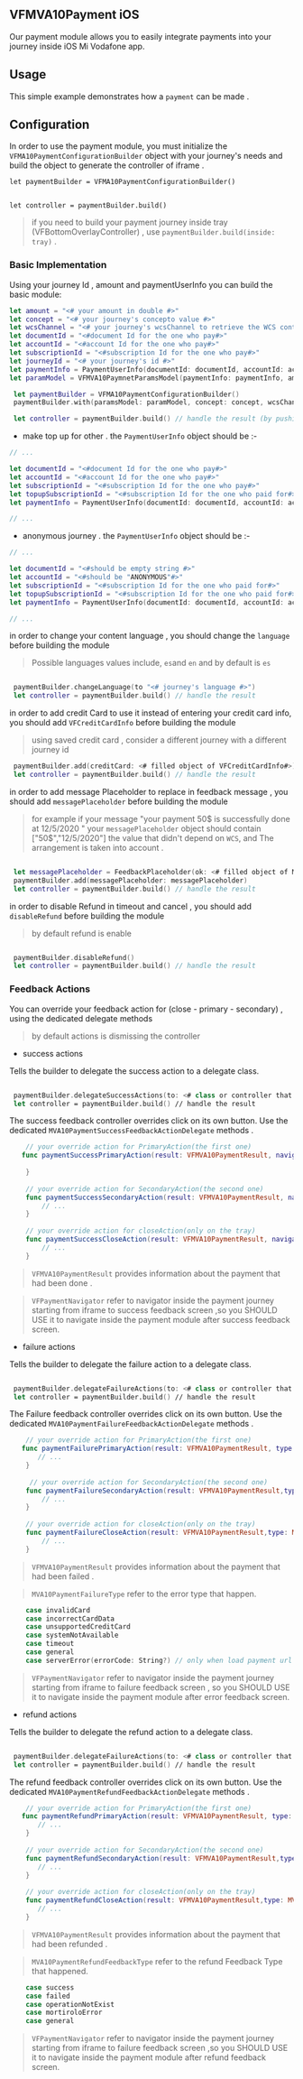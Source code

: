 
## VFMVA10Payment iOS 

Our payment module allows you to easily integrate payments into your journey inside iOS Mi Vodafone app.

## Usage

This simple example demonstrates how a `payment` can be made .


## Configuration 

In order to use the payment module, you must initialize the `VFMA10PaymentConfigurationBuilder` object with your journey's needs and build the object to generate the controller of iframe .

```
let paymentBuilder = VFMA10PaymentConfigurationBuilder()


let controller = paymentBuilder.build() 
```
> if you need to build your payment journey inside tray (VFBottomOverlayController) , use ```paymentBuilder.build(inside: tray)``` . 

### Basic Implementation
Using your journey Id , amount and paymentUserInfo you can build the basic module:

```swift
let amount = "<# your amount in double #>"
let concept = "<# your journey's concepto value #>"
let wcsChannel = "<# your journey's wcsChannel to retrieve the WCS content#>"
let documentId = "<#document Id for the one who pay#>"
let accountId = "<#account Id for the one who pay#>"
let subscriptionId = "<#subscription Id for the one who pay#>"
let journeyId = "<# your journey's id #>"
let paymentInfo = PaymentUserInfo(documentId: documentId, accountId: accountId, subscriptionId: subscriptionId)
let paramModel = VFMVA10PaymnetParamsModel(paymentInfo: paymentInfo, amount: amount, journeyId: journeyId)

 let paymentBuilder = VFMA10PaymentConfigurationBuilder()
 paymentBuilder.with(paramsModel: paramModel, concept: concept, wcsChannel: wcsChannel)

 let controller = paymentBuilder.build() // handle the result (by pushing - presenting , ....)

```
 - make top up for other  . 
   the `PaymentUserInfo` object should be :- 
```swift
// ...

let documentId = "<#document Id for the one who pay#>"
let accountId = "<#account Id for the one who pay#>"
let subscriptionId = "<#subscription Id for the one who pay#>"
let topupSubscriptionId = "<#subscription Id for the one who paid for#>"
let paymentInfo = PaymentUserInfo(documentId: documentId, accountId: accountId, subscriptionId: subscriptionId,topupSubscriptionId: topupSubscriptionId)

// ...
```

- anonymous journey . 
    the `PaymentUserInfo` object should be :- 
```swift
// ...

let documentId = "<#should be empty string #>"
let accountId = "<#should be "ANONYMOUS"#>"
let subscriptionId = "<#subscription Id for the one who paid for#>"
let topupSubscriptionId = "<#subscription Id for the one who paid for#>"
let paymentInfo = PaymentUserInfo(documentId: documentId, accountId: accountId, subscriptionId: subscriptionId,topupSubscriptionId: topupSubscriptionId)

// ...
```


in order to change your content language , you should change the `language` before building the module 

> Possible languages values include, `es`and `en` and by default is `es`

```swift

 paymentBuilder.changeLanguage(to "<# journey's language #>") 
 let controller = paymentBuilder.build() // handle the result 

```
in order to add credit Card to use it instead of entering your credit card info, you should add `VFCreditCardInfo` before building the module 

> using saved credit card , consider a different journey with a different journey id 

```swift
 paymentBuilder.add(creditCard: <# filled object of VFCreditCardInfo#>)
 let controller = paymentBuilder.build() // handle the result 

```
in order to add message Placeholder to replace in feedback message , you should add `messagePlaceholder` before building the module 

> for example if your message "your payment 50$ is successfully done at 12/5/2020 " 
> your `messagePlaceholder` object should contain ["50$","12/5/2020"] the value that didn't depend on `WCS`, and The arrangement is taken into account .


```swift

 let messagePlaceholder = FeedbackPlaceholder(ok: <# filled object of MessagePlaceholder#>)
 paymentBuilder.add(messagePlaceholder: messagePlaceholder)
 let controller = paymentBuilder.build() // handle the result 

```
in order to disable Refund in timeout and cancel , you should add `disableRefund` before building the module 

> by default refund is enable 

```swift

 paymentBuilder.disableRefund()
 let controller = paymentBuilder.build() // handle the result 

```
### Feedback Actions 
You can override your feedback action for (close - primary - secondary) , using the dedicated delegate methods

> by default actions is dismissing the controller
  
  - success actions

Tells the builder to delegate the success action to a delegate class.

```swift

 paymentBuilder.delegateSuccessActions(to: <# class or controller that implement MVA10PaymentSuccessFeedbackActionDelegate protocol#>)
 let controller = paymentBuilder.build() // handle the result 

```
The success feedback controller overrides click on its own button. Use the dedicated `MVA10PaymentSuccessFeedbackActionDelegate` methods .

```swift
    // your override action for PrimaryAction(the first one)
   func paymentSuccessPrimaryAction(result: VFMVA10PaymentResult, navigator: VFPaymentNavigator) {
       
    }
    
    // your override action for SecondaryAction(the second one)
    func paymentSuccessSecondaryAction(result: VFMVA10PaymentResult, navigator: VFPaymentNavigator) {
        // ...        
    }
    
    // your override action for closeAction(only on the tray)
    func paymentSuccessCloseAction(result: VFMVA10PaymentResult, navigator: VFPaymentNavigator) {
        // ...
    }
```
> `VFMVA10PaymentResult` provides information about the payment that had been done .

> `VFPaymentNavigator` refer to navigator inside the payment journey starting from iframe to success feedback screen ,so you SHOULD USE it to navigate inside the payment module after success feedback screen.


  - failure actions

Tells the builder to delegate the failure action to a delegate class.

```swift

 paymentBuilder.delegateFailureActions(to: <# class or controller that implement MVA10PaymentFailureFeedbackActionDelegate protocol#>)
 let controller = paymentBuilder.build() // handle the result 

```
The Failure feedback controller overrides click on its own button. Use the dedicated `MVA10PaymentFailureFeedbackActionDelegate` methods .

```swift
    // your override action for PrimaryAction(the first one)
   func paymentFailurePrimaryAction(result: VFMVA10PaymentResult, type: MVA10PaymentFailureType, navigator: VFPaymentNavigator) {
       // ...
    }
   
     // your override action for SecondaryAction(the second one)
    func paymentFailureSecondaryAction(result: VFMVA10PaymentResult,type: MVA10PaymentFailureType, navigator: VFPaymentNavigator) {
        // ...
    }
    
    // your override action for closeAction(only on the tray)
    func paymentFailureCloseAction(result: VFMVA10PaymentResult,type: MVA10PaymentFailureType, navigator: VFPaymentNavigator) {
        // ...
    }
```
> `VFMVA10PaymentResult` provides information about the payment that had been failed  .

> `MVA10PaymentFailureType` refer to the error type that happen.
```swift
    case invalidCard
    case incorrectCardData
    case unsupportedCreditCard
    case systemNotAvailable
    case timeout
    case general
    case serverError(errorCode: String?) // only when load payment url

```
> `VFPaymentNavigator` refer to navigator inside the payment journey starting from iframe to failure feedback screen , so you SHOULD USE it to navigate inside the payment module after error feedback screen.

- refund actions

Tells the builder to delegate the refund action to a delegate class.

```swift

 paymentBuilder.delegateFailureActions(to: <# class or controller that implement MVA10PaymentRefundFeedbackActionDelegate protocol#>)
 let controller = paymentBuilder.build() // handle the result 

```
The refund feedback controller overrides click on its own button. Use the dedicated `MVA10PaymentRefundFeedbackActionDelegate` methods .

```swift
    // your override action for PrimaryAction(the first one)
   func paymentRefundPrimaryAction(result: VFMVA10PaymentResult, type: MVA10PaymentRefundFeedbackType, navigator: VFPaymentNavigator) {
       // ...
    }
   
    // your override action for SecondaryAction(the second one)
    func paymentRefundSecondaryAction(result: VFMVA10PaymentResult,type: MVA10PaymentRefundFeedbackType, navigator: VFPaymentNavigator) {
       // ...        
    }
    
    // your override action for closeAction(only on the tray)
    func paymentRefundCloseAction(result: VFMVA10PaymentResult,type: MVA10PaymentRefundFeedbackType, navigator: VFPaymentNavigator) {
       // ... 
    }
```
> `VFMVA10PaymentResult` provides information about the payment that had been refunded  .

> `MVA10PaymentRefundFeedbackType` refer to the refund Feedback Type that happened.
```swift
    case success
    case failed
    case operationNotExist
    case mortiroloError
    case general

```
> `VFPaymentNavigator` refer to navigator inside the payment journey starting from iframe to failure feedback screen ,so you SHOULD USE it to navigate inside the payment module after refund feedback screen.
